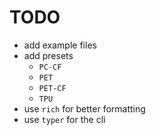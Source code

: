 # TODO

- add example files
- add presets
  - `PC-CF`
  - `PET`
  - `PET-CF`
  - `TPU`
- use `rich` for better formatting
- use `typer` for the cli
